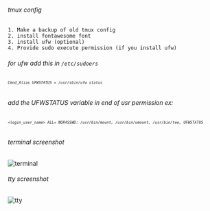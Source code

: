 ###### tmux config


    1. Make a backup of old tmux config
    2. install fontawesome font 
    3. install ufw (optional)
    4. Provide sudo execute permission (if you install ufw)


###### for ufw add this in ` /etc/sudoers ` 
    
###### <font size="1">  ` Cmnd_Alias UFWSTATUS = /usr/sbin/ufw status ` </font>

###### add the UFWSTATUS variable in end of usr permission  ex:

###### <font size="1">  ` <login_user_name> ALL= NOPASSWD: /usr/bin/mount, /usr/bin/umount, /usr/bin/tee, UFWSTATUS ` </font>

###### terminal screenshot

![terminal](https://github.com/viyoriya/tmux/blob/main/screenshot/2023-terminal.png "terminal screenshot")

###### tty screenshot

![tty](https://github.com/viyoriya/tmux/blob/main/screenshot/2023-tty.png "tty screenshot")
  
